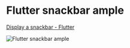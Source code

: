 # Flutter snackbar ample

[Display a snackbar  - Flutter](https://flutter.dev/docs/cookbook/design/snackbars)

![Flutter snackbar ample](https://user-images.githubusercontent.com/8685879/68848088-08b3de00-0713-11ea-8428-dec05e50e797.gif)
